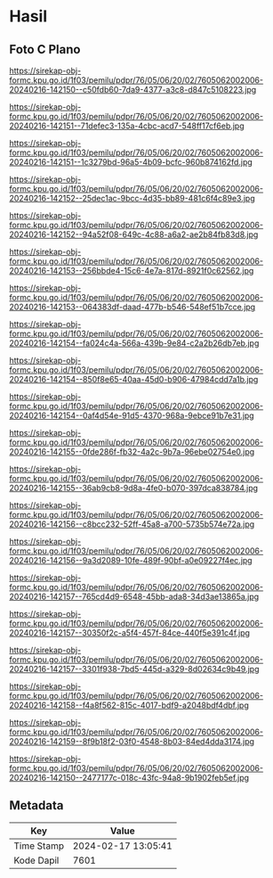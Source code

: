 # Hasil

## Foto C Plano

https://sirekap-obj-formc.kpu.go.id/1f03/pemilu/pdpr/76/05/06/20/02/7605062002006-20240216-142150--c50fdb60-7da9-4377-a3c8-d847c5108223.jpg

https://sirekap-obj-formc.kpu.go.id/1f03/pemilu/pdpr/76/05/06/20/02/7605062002006-20240216-142151--71defec3-135a-4cbc-acd7-548ff17cf6eb.jpg

https://sirekap-obj-formc.kpu.go.id/1f03/pemilu/pdpr/76/05/06/20/02/7605062002006-20240216-142151--1c3279bd-96a5-4b09-bcfc-960b874162fd.jpg

https://sirekap-obj-formc.kpu.go.id/1f03/pemilu/pdpr/76/05/06/20/02/7605062002006-20240216-142152--25dec1ac-9bcc-4d35-bb89-481c6f4c89e3.jpg

https://sirekap-obj-formc.kpu.go.id/1f03/pemilu/pdpr/76/05/06/20/02/7605062002006-20240216-142152--94a52f08-649c-4c88-a6a2-ae2b84fb83d8.jpg

https://sirekap-obj-formc.kpu.go.id/1f03/pemilu/pdpr/76/05/06/20/02/7605062002006-20240216-142153--256bbde4-15c6-4e7a-817d-8921f0c62562.jpg

https://sirekap-obj-formc.kpu.go.id/1f03/pemilu/pdpr/76/05/06/20/02/7605062002006-20240216-142153--064383df-daad-477b-b546-548ef51b7cce.jpg

https://sirekap-obj-formc.kpu.go.id/1f03/pemilu/pdpr/76/05/06/20/02/7605062002006-20240216-142154--fa024c4a-566a-439b-9e84-c2a2b26db7eb.jpg

https://sirekap-obj-formc.kpu.go.id/1f03/pemilu/pdpr/76/05/06/20/02/7605062002006-20240216-142154--850f8e65-40aa-45d0-b906-47984cdd7a1b.jpg

https://sirekap-obj-formc.kpu.go.id/1f03/pemilu/pdpr/76/05/06/20/02/7605062002006-20240216-142154--0af4d54e-91d5-4370-968a-9ebce91b7e31.jpg

https://sirekap-obj-formc.kpu.go.id/1f03/pemilu/pdpr/76/05/06/20/02/7605062002006-20240216-142155--0fde286f-fb32-4a2c-9b7a-96ebe02754e0.jpg

https://sirekap-obj-formc.kpu.go.id/1f03/pemilu/pdpr/76/05/06/20/02/7605062002006-20240216-142155--36ab9cb8-9d8a-4fe0-b070-397dca838784.jpg

https://sirekap-obj-formc.kpu.go.id/1f03/pemilu/pdpr/76/05/06/20/02/7605062002006-20240216-142156--c8bcc232-52ff-45a8-a700-5735b574e72a.jpg

https://sirekap-obj-formc.kpu.go.id/1f03/pemilu/pdpr/76/05/06/20/02/7605062002006-20240216-142156--9a3d2089-10fe-489f-90bf-a0e09227f4ec.jpg

https://sirekap-obj-formc.kpu.go.id/1f03/pemilu/pdpr/76/05/06/20/02/7605062002006-20240216-142157--765cd4d9-6548-45bb-ada8-34d3ae13865a.jpg

https://sirekap-obj-formc.kpu.go.id/1f03/pemilu/pdpr/76/05/06/20/02/7605062002006-20240216-142157--30350f2c-a5f4-457f-84ce-440f5e391c4f.jpg

https://sirekap-obj-formc.kpu.go.id/1f03/pemilu/pdpr/76/05/06/20/02/7605062002006-20240216-142157--3301f938-7bd5-445d-a329-8d02634c9b49.jpg

https://sirekap-obj-formc.kpu.go.id/1f03/pemilu/pdpr/76/05/06/20/02/7605062002006-20240216-142158--f4a8f562-815c-4017-bdf9-a2048bdf4dbf.jpg

https://sirekap-obj-formc.kpu.go.id/1f03/pemilu/pdpr/76/05/06/20/02/7605062002006-20240216-142159--8f9b18f2-03f0-4548-8b03-84ed4dda3174.jpg

https://sirekap-obj-formc.kpu.go.id/1f03/pemilu/pdpr/76/05/06/20/02/7605062002006-20240216-142150--2477177c-018c-43fc-94a8-9b1902feb5ef.jpg


## Metadata

| Key        | Value               |
| ---------- | ------------------- |
| Time Stamp | 2024-02-17 13:05:41 |
| Kode Dapil | 7601                |



